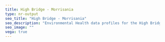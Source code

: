 ```yaml
---
title: High Bridge - Morrisania
type: nr-output
seo_title: "High Bridge - Morrisania"
seo_description: "Environmental Health data profiles for the High Bridge - Morrisania neighborhood of NYC."
seo_image: ""
vega: true
---
```

